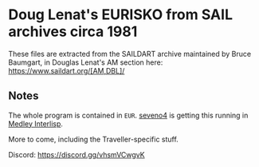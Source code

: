 # Doug Lenat's EURISKO from SAIL archives circa 1981

These files are extracted from the SAILDART archive maintained by Bruce Baumgart, in Douglas Lenat's AM section here: https://www.saildart.org/[AM,DBL]/ 

## Notes

The whole program is contained in `EUR`. [seveno4](https://github.com/seveno4/EURISKO) is getting this running in [Medley Interlisp](https://interlisp.org/).

More to come, including the Traveller-specific stuff.

Discord: https://discord.gg/vhsmVCwgvK
